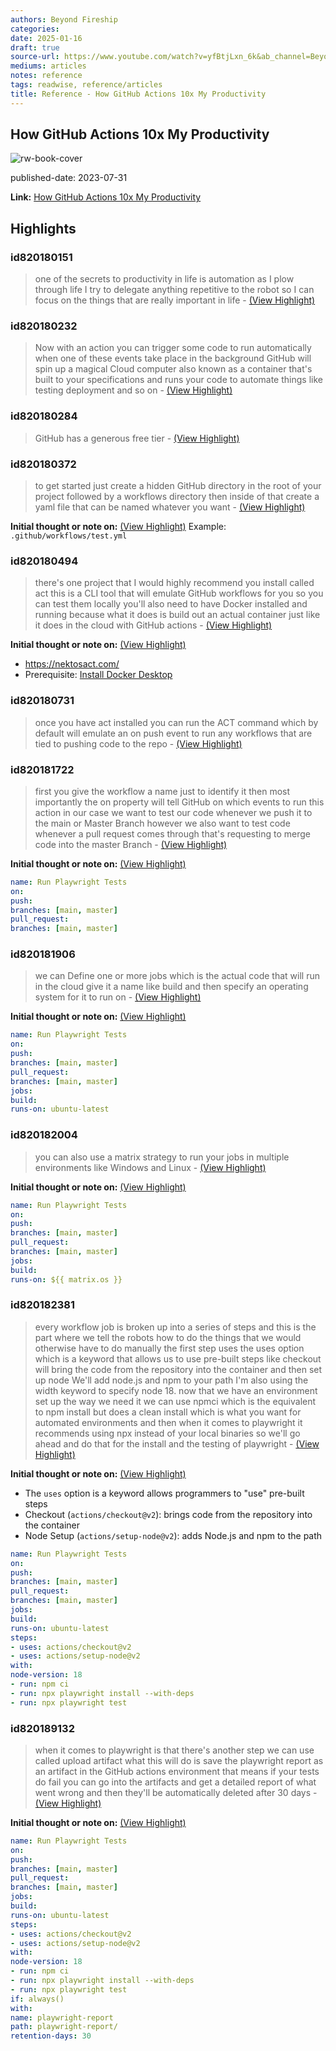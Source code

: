 ```yaml
---
authors: Beyond Fireship
categories:
date: 2025-01-16
draft: true
source-url: https://www.youtube.com/watch?v=yfBtjLxn_6k&ab_channel=BeyondFireship
mediums: articles
notes: reference
tags: readwise, reference/articles
title: Reference - How GitHub Actions 10x My Productivity
---
```


## How GitHub Actions 10x My Productivity

![rw-book-cover](https://i.ytimg.com/vi/yfBtjLxn_6k/maxresdefault.jpg)

published-date: 2023-07-31

**Link:** [How GitHub Actions 10x My Productivity](https://www.youtube.com/watch?v=yfBtjLxn_6k&ab_channel=BeyondFireship)

## Highlights

### id820180151

> one of the secrets to productivity in life is automation as I plow through life I try to delegate anything repetitive to the robot so I can focus on the things that are really important in life
> \- [(View Highlight)](https://read.readwise.io/read/01je7gvmg7xb8w08vragyy9jbt)

### id820180232

> Now with an action you can trigger some code to run automatically when one of these events take place in the background GitHub will spin up a magical Cloud computer also known as a container that's built to your specifications and runs your code to automate things like testing
> deployment and so on
> \- [(View Highlight)](https://read.readwise.io/read/01je7gz01c0jgqk7g03s4yf6dx)

### id820180284

> GitHub has a generous free tier
> \- [(View Highlight)](https://read.readwise.io/read/01je7h0xbsd166mtwvbj99d1eb)

### id820180372

> to get started just create a hidden GitHub directory in the root of your project followed by a workflows directory then inside of that create a yaml file that can be named whatever you want
> \- [(View Highlight)](https://read.readwise.io/read/01je7h2dtyfksw1afgja8m3jdb)

**Initial thought or note on:** [(View Highlight)](https://read.readwise.io/read/01je7h2dtyfksw1afgja8m3jdb)
Example: `.github/workflows/test.yml`

### id820180494

> there's one project that I would highly recommend you install called act this is a CLI tool that will emulate GitHub workflows for you so you can test them locally you'll also need to have Docker installed and running because what it does is build out an actual container just like it does in
> the cloud with GitHub actions
> \- [(View Highlight)](https://read.readwise.io/read/01je7h6ejejxw781cyx3wettz6)

**Initial thought or note on:** [(View Highlight)](https://read.readwise.io/read/01je7h6ejejxw781cyx3wettz6)

- <https://nektosact.com/>
- Prerequisite: [Install Docker Desktop](https://www.docker.com/products/docker-desktop/)

### id820180731

> once you have act installed you can run the ACT command which by default will emulate an on push event to run any workflows that are tied to pushing code to the repo
> \- [(View Highlight)](https://read.readwise.io/read/01je7hdnvwp4c83wncnhswh050)

### id820181722

> first you give the workflow a name just to identify it then most importantly the
> on property will tell GitHub on which events to run this action in our case we want to test our code whenever we push it to the main or Master Branch however we also want to test code whenever a pull request comes through that's requesting to merge code into the master Branch
> \- [(View Highlight)](https://read.readwise.io/read/01je7hj41e5w442qbh6777d40v)

**Initial thought or note on:** [(View Highlight)](https://read.readwise.io/read/01je7hj41e5w442qbh6777d40v)

```yml
name: Run Playwright Tests
on:
push:
branches: [main, master]
pull_request:
branches: [main, master]
```

### id820181906

> we can Define one or more jobs which is the actual code that will run in the cloud give it a name like build and then specify an operating system for it to run on
> \- [(View Highlight)](https://read.readwise.io/read/01je7hqnvfq2dfqh6d1pyhd44g)

**Initial thought or note on:** [(View Highlight)](https://read.readwise.io/read/01je7hqnvfq2dfqh6d1pyhd44g)

```yml
name: Run Playwright Tests
on:
push:
branches: [main, master]
pull_request:
branches: [main, master]
jobs:
build:
runs-on: ubuntu-latest
```

### id820182004

> you can also use a matrix strategy to run your jobs in multiple environments like Windows
> and Linux
> \- [(View Highlight)](https://read.readwise.io/read/01je7hsv65tm6bdpmqwtagcr5k)

**Initial thought or note on:** [(View Highlight)](https://read.readwise.io/read/01je7hsv65tm6bdpmqwtagcr5k)

```yml
name: Run Playwright Tests
on:
push:
branches: [main, master]
pull_request:
branches: [main, master]
jobs:
build:
runs-on: ${{ matrix.os }}
```

### id820182381

> every workflow job is broken up into a series of steps and this is the part where we tell the robots how to do the things that we would otherwise have to do manually the first step uses the uses option which is a keyword that allows us to use pre-built steps like checkout will bring the code from the repository into the container and then set up node We'll add node.js and npm to your path I'm also using the width keyword to specify node 18. now that we have an environment set up the way we need it we can use npmci which is the equivalent to
> npm install but does a clean install which is what you want for automated environments and then when it comes to playwright it recommends using npx instead of your local binaries so we'll go ahead and do that for the install and the testing of playwright
> \- [(View Highlight)](https://read.readwise.io/read/01je7hvppp34esapkdj3tge5qw)

**Initial thought or note on:** [(View Highlight)](https://read.readwise.io/read/01je7hvppp34esapkdj3tge5qw)

- The `uses` option is a keyword allows programmers to "use" pre-built steps
- Checkout (`actions/checkout@v2`): brings code from the repository into the container
- Node Setup (`actions/setup-node@v2`): adds Node.js and npm to the path

```yml
name: Run Playwright Tests
on:
push:
branches: [main, master]
pull_request:
branches: [main, master]
jobs:
build:
runs-on: ubuntu-latest
steps:
- uses: actions/checkout@v2
- uses: actions/setup-node@v2
with:
node-version: 18
- run: npm ci
- run: npx playwright install --with-deps
- run: npx playwright test
```

### id820189132

> when it comes to playwright is that there's another step we can use called upload artifact what this will do is save the playwright report as an artifact in the GitHub actions environment that means if
> your tests do fail you can go into the artifacts and get a detailed report of what went wrong and then they'll be automatically deleted after 30 days
> \- [(View Highlight)](https://read.readwise.io/read/01je7m3aa8vb0mtrjwn9rfczxr)

**Initial thought or note on:** [(View Highlight)](https://read.readwise.io/read/01je7m3aa8vb0mtrjwn9rfczxr)

```yml
name: Run Playwright Tests
on:
push:
branches: [main, master]
pull_request:
branches: [main, master]
jobs:
build:
runs-on: ubuntu-latest
steps:
- uses: actions/checkout@v2
- uses: actions/setup-node@v2
with:
node-version: 18
- run: npm ci
- run: npx playwright install --with-deps
- run: npx playwright test
if: always()
with:
name: playwright-report
path: playwright-report/
retention-days: 30
```
